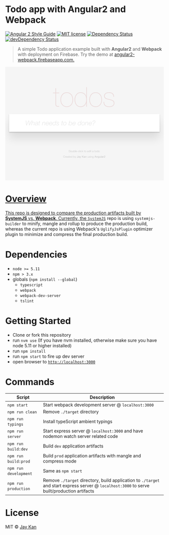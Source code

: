 # Todo app with Angular2 and Webpack 
[![Angular 2 Style Guide](https://mgechev.github.io/angular2-style-guide/images/badge.svg)](https://github.com/mgechev/angular2-style-guide)
[![MIT license](http://img.shields.io/badge/license-MIT-brightgreen.svg)](http://opensource.org/licenses/MIT)
[![Dependency Status](https://david-dm.org/JayKan/angular2-todo-webpack/status.svg)](https://david-dm.org/JayKan/angular2-todo-webpack) 
[![devDependency Status](https://david-dm.org/JayKan/angular2-todo-webpack/dev-status.svg)](https://david-dm.org/JayKan/angular2-todo-webpack?type=dev)


> A simple Todo application example built with **Angular2** and **Webpack** with deployment on Firebase. Try the demo at <a href="https://angular-todo-webpack.firebaseapp.com/" target="_blank">angular2-webpack.firebaseapp.com.

![Angular2 Todo MVC](/todo_mvc.png)

# Overview
This repo is designed to compare the production artifacts built by **SystemJS** vs. **Webpack**. Currently, the [`SystemJS`](https://github.com/JayKan/angular2-todo) repo is using `systemjs-builder` to minify, mangle and rollup to produce the production build, whereas the current repo is using Webpack's `UglifyJsPlugin` optimizer plugin to minimize and compress the final production build.       

# Dependencies
* `node >= 5.11`
* `npm > 3.x`
* globals (`npm install --global`)
    * `typescript`
    * `webpack`
    * `webpack-dev-server`
    * `tslint`
    
# Getting Started
- Clone or fork this repository
- run `nvm use` (If you have nvm installed, otherwise make sure you have node 5.11 or higher installed)
- run `npm install`
- run `npm start` to fire up dev server
- open browser to [`http://localhost:3000`](http://localhost:3000)

# Commands
|Script|Description|
|---|---|
|`npm start`|Start webpack development server @ `localhost:3000`|
|`npm run clean`|Remove `./target` directory|
|`npm run typings`|Install typeScript ambient typings|
|`npm run server`|Start express server @ `localhost:3000` and have nodemon watch server related code|
|`npm run build:dev`|Build `dev` application artifacts|
|`npm run build:prod`|Build `prod` application artifacts with mangle and compress mode|
|`npm run development`|Same as `npm start`|
|`npm run production`|Remove `./target` directory, build application to `./target` and start express server @ `localhost:3000` to serve built/production artifacts|

# License
MIT © [Jay Kan](https://github.com/JayKan)